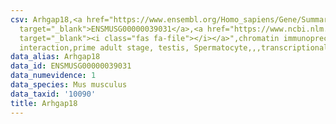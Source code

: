 ```yaml
---
csv: Arhgap18,<a href="https://www.ensembl.org/Homo_sapiens/Gene/Summary?db=core;g=ENSMUSG00000039031"
  target="_blank">ENSMUSG00000039031</a>,<a href="https://www.ncbi.nlm.nih.gov/pubmed/25450459"
  target="_blank"><i class="fas fa-file"></i></a>",chromatin immunoprecipitation assay,direct
  interaction,prime adult stage, testis, Spermatocyte,,,transcriptional regulation,
data_alias: Arhgap18
data_id: ENSMUSG00000039031
data_numevidence: 1
data_species: Mus musculus
data_taxid: '10090'
title: Arhgap18
---
```

